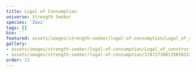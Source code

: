 ```yaml
---
title: Lugal of Consumption
universe: Strength Seeker
species: 'Zavi'
tags: []
bio: ''
featured: assets/images/strength-seeker/lugal-of-consumption/Lugal_of_construction.png
gallery:
- assets/images/strength-seeker/lugal-of-consumption/Lugal_of_construction.png
- assets/images/strength-seeker/lugal-of-consumption/1787273881356583336_1.jpg
order: 13
---
```

